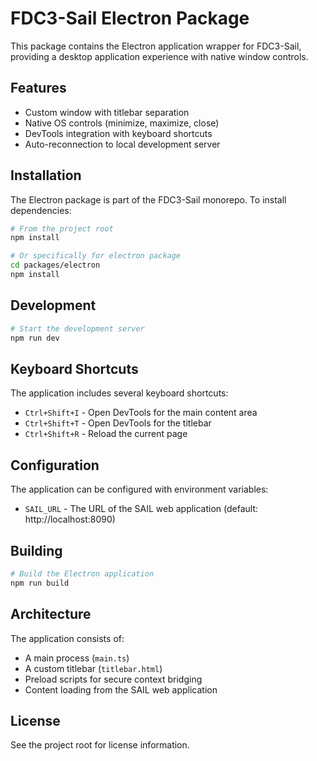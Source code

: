 # FDC3-Sail Electron Package

This package contains the Electron application wrapper for FDC3-Sail, providing a desktop application experience with native window controls.

## Features

- Custom window with titlebar separation
- Native OS controls (minimize, maximize, close)
- DevTools integration with keyboard shortcuts
- Auto-reconnection to local development server

## Installation

The Electron package is part of the FDC3-Sail monorepo. To install dependencies:

```bash
# From the project root
npm install

# Or specifically for electron package
cd packages/electron
npm install
```

## Development

```bash
# Start the development server
npm run dev
```

## Keyboard Shortcuts

The application includes several keyboard shortcuts:

- `Ctrl+Shift+I` - Open DevTools for the main content area
- `Ctrl+Shift+T` - Open DevTools for the titlebar
- `Ctrl+Shift+R` - Reload the current page

## Configuration

The application can be configured with environment variables:

- `SAIL_URL` - The URL of the SAIL web application (default: http://localhost:8090)

## Building

```bash
# Build the Electron application
npm run build
```

## Architecture

The application consists of:

- A main process (`main.ts`)
- A custom titlebar (`titlebar.html`)
- Preload scripts for secure context bridging
- Content loading from the SAIL web application

## License

See the project root for license information.
